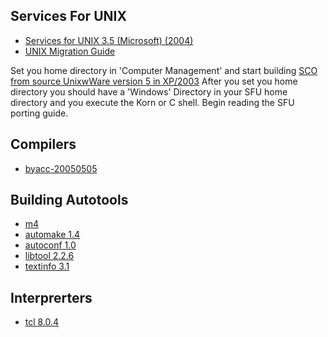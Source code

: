 <h2>Services For UNIX</h2>
<ul>
<li><a target="_self" href="https://archive.org/details/cdrom-services-unix-3.5-microsoft-2004">Services for UNIX 3.5 (Microsoft) (2004)</a></li>
<li><a target="_self" href="https://archive.org/details/microsoftunixapp0000unse">UNIX Migration Guide</a></li>
</ul>

<p>Set you home directory in 'Computer Management' and start building <a target="_self" href="https://www.sco.com/skunkware/">SCO from source UnixwWare version 5 in XP/2003</a>
After you set you home directory you should have a 'Windows' Directory in your SFU home directory and you execute the Korn or C shell. Begin reading the SFU porting guide.</p>

<h2>Compilers</h2>
<ul>
<li><a target="_self" href="">byacc-20050505</a></li>
</ul>
<h2>Building Autotools</h2>
<ul>
<li><a target="_self" href="https://www.gnu.org/software/m4/">m4</li>
<li><a target="_self" href="">automake 1.4</a></li>
<li><a target="_self" href="">autoconf 1.0</a></li>
<li><a target="_self" href="">libtool 2.2.6</a></li>
<li><a target="_self" href="https://www.gnu.org/software/texinfo/">textinfo 3.1</a></li>
</ul>
<h2>Interprerters</h2>
<ul>
<li><a target="_self" href="">tcl 8.0.4</a></li>
